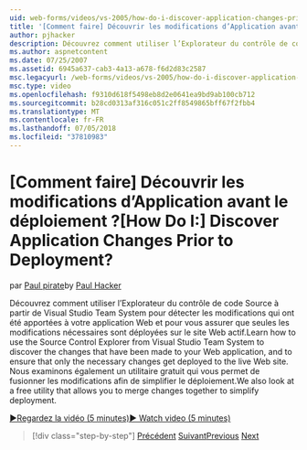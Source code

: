 ```yaml
---
uid: web-forms/videos/vs-2005/how-do-i-discover-application-changes-prior-to-deployment
title: '[Comment faire] Découvrir les modifications d’Application avant le déploiement ? | Microsoft Docs'
author: pjhacker
description: Découvrez comment utiliser l’Explorateur du contrôle de code Source à partir de Visual Studio Team System pour découvrir les modifications qui ont été apportées à votre application Web et vérifiez les points suivants...
ms.author: aspnetcontent
ms.date: 07/25/2007
ms.assetid: 6945a637-cab3-4a13-a678-f6d2d83c2587
msc.legacyurl: /web-forms/videos/vs-2005/how-do-i-discover-application-changes-prior-to-deployment
msc.type: video
ms.openlocfilehash: f9310d618f5498eb8d2e0641ea9bd9ab100cb712
ms.sourcegitcommit: b28cd0313af316c051c2ff8549865bff67f2fbb4
ms.translationtype: MT
ms.contentlocale: fr-FR
ms.lasthandoff: 07/05/2018
ms.locfileid: "37810983"
---
```

<a name="how-do-i-discover-application-changes-prior-to-deployment"></a><span data-ttu-id="ca6e2-104">[Comment faire] Découvrir les modifications d’Application avant le déploiement ?</span><span class="sxs-lookup"><span data-stu-id="ca6e2-104">[How Do I:] Discover Application Changes Prior to Deployment?</span></span>
====================
<span data-ttu-id="ca6e2-105">par [Paul pirate](https://github.com/pjhacker)</span><span class="sxs-lookup"><span data-stu-id="ca6e2-105">by [Paul Hacker](https://github.com/pjhacker)</span></span>

<span data-ttu-id="ca6e2-106">Découvrez comment utiliser l’Explorateur du contrôle de code Source à partir de Visual Studio Team System pour détecter les modifications qui ont été apportées à votre application Web et pour vous assurer que seules les modifications nécessaires sont déployées sur le site Web actif.</span><span class="sxs-lookup"><span data-stu-id="ca6e2-106">Learn how to use the Source Control Explorer from Visual Studio Team System to discover the changes that have been made to your Web application, and to ensure that only the necessary changes get deployed to the live Web site.</span></span> <span data-ttu-id="ca6e2-107">Nous examinons également un utilitaire gratuit qui vous permet de fusionner les modifications afin de simplifier le déploiement.</span><span class="sxs-lookup"><span data-stu-id="ca6e2-107">We also look at a free utility that allows you to merge changes together to simplify deployment.</span></span>

[<span data-ttu-id="ca6e2-108">&#9654;Regardez la vidéo (5 minutes)</span><span class="sxs-lookup"><span data-stu-id="ca6e2-108">&#9654; Watch video (5 minutes)</span></span>](https://channel9.msdn.com/Blogs/ASP-NET-Site-Videos/how-do-i-discover-application-changes-prior-to-deployment)

> [!div class="step-by-step"]
> <span data-ttu-id="ca6e2-109">[Précédent](how-do-i-publish-and-analyze-test-results.md)
> [Suivant](how-do-i-implement-continuous-integration-with-team-foundation.md)</span><span class="sxs-lookup"><span data-stu-id="ca6e2-109">[Previous](how-do-i-publish-and-analyze-test-results.md)
[Next](how-do-i-implement-continuous-integration-with-team-foundation.md)</span></span>
